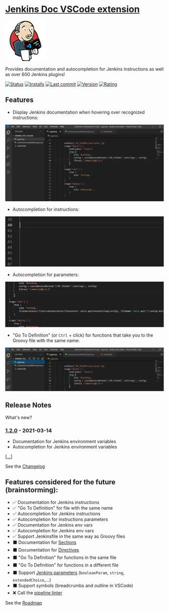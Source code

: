 # [Jenkins Doc VSCode extension](https://marketplace.visualstudio.com/items?itemName=Maarti.jenkins-doc)

![Logo](./assets/logo_128.png)

Provides documentation and autocompletion for Jenkins instructions as well as over 600 Jenkins plugins!

[![Status](https://img.shields.io/github/checks-status/maarti/JenkinsDocExtension/master?color=green&label=master)](https://github.com/Maarti/JenkinsDocExtension)
[![Installs](https://img.shields.io/visual-studio-marketplace/i/maarti.jenkins-doc)](https://marketplace.visualstudio.com/items?itemName=Maarti.jenkins-doc)
[![Last commit](https://img.shields.io/github/last-commit/maarti/JenkinsDocExtension/develop)](https://github.com/Maarti/JenkinsDocExtension/commits/develop)
[![Version](https://img.shields.io/github/package-json/v/maarti/JenkinsDocExtension)](https://github.com/Maarti/JenkinsDocExtension/releases)
[![Rating](https://img.shields.io/visual-studio-marketplace/stars/maarti.jenkins-doc)](https://marketplace.visualstudio.com/items?itemName=Maarti.jenkins-doc)

## Features

- Display Jenkins documentation when hovering over recognized instructions:

![Documentation on hover](./assets/demo_doc_hover.gif)

- Autocompletion for instructions:

![Instructions autocompletion](./assets/demo_autocompletion.gif)

- Autocompletion for parameters:

![Parameters autocompletion](./assets/demo_parameter_autocompletion.gif)

- "Go To Definition" (or `Ctrl` + click) for functions that take you to the Groovy file with the same name:

!["Go To Definition" feature](./assets/demo_go_to_definition.gif)

## Release Notes

What's new?

### [1.2.0](https://github.com/Maarti/JenkinsDocExtension/releases/tag/1.2.0) - 2021-03-14

- Documentation for Jenkins environment variables
- Autocompletion for Jenkins environment variables

[[...]](./CHANGELOG.md)

See the [Changelog](./CHANGELOG.md)

## Features considered for the future (brainstorming):

- ✅ Documentation for Jenkins instructions
- ✅ "Go To Definition" for file with the same name
- ✅ Autocompletion for Jenkins instructions
- ✅ Autocompletion for instructions parameters
- ✅ Documentation for Jenkins env vars
- ✅ Autocompletion for Jenkins env vars
- ✅ Support Jenkinsfile in the same way as Groovy files
- ⬛ Documentation for [Sections](https://www.jenkins.io/doc/book/pipeline/syntax/#declarative-sections)
- ⬛ Documentation for [Directives](https://www.jenkins.io/doc/book/pipeline/syntax/#declarative-directives)
- ⬛ "Go To Definition" for functions in the same file
- ⬛ "Go To Definition" for functions in a different file
- ⬛ Support [Jenkins parameters](https://www.jenkins.io/doc/book/pipeline/syntax/#parameters) (`booleanParam`, `string`, `extendedChoice`,...)
- ⬛ Support symbols (breadcrumbs and outline in VSCode)
- ❌ Call the [pipeline linter](https://www.jenkins.io/doc/book/pipeline/development/)

See the [Roadmap](https://github.com/Maarti/JenkinsDocExtension/projects/1)
